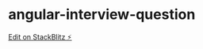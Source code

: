 # angular-interview-question

[Edit on StackBlitz ⚡️](https://stackblitz.com/edit/angular-interview-question)
